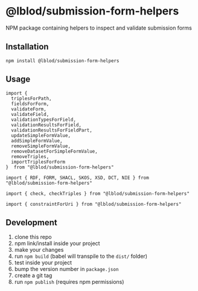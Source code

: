 # @lblod/submission-form-helpers
NPM package containing helpers to inspect and validate submission forms

## Installation
`npm install @lblod/submission-form-helpers`

## Usage
```
import {
  triplesForPath,
  fieldsForForm,
  validateForm,
  validateField,
  validationTypesForField,
  validationResultsForField,
  validationResultsForFieldPart,
  updateSimpleFormValue,
  addSimpleFormValue,
  removeSimpleFormValue,
  removeDatasetForSimpleFormValue,
  removeTriples,
  importTriplesForForm
}  from "@lblod/submission-form-helpers"

import { RDF, FORM, SHACL, SKOS, XSD, DCT, NIE } from "@lblod/submission-form-helpers"

import { check, checkTriples } from "@lblod/submission-form-helpers"

import { constraintForUri } from "@lblod/submission-form-helpers"
```

## Development
1. clone this repo
2. npm link/install inside your project
3. make your changes
4. run `npm build` (babel will transpile to the `dist/` folder)
5. test inside your project
6. bump the version number in `package.json`
7. create a git tag
8. run `npm publish` (requires npm permissions)



